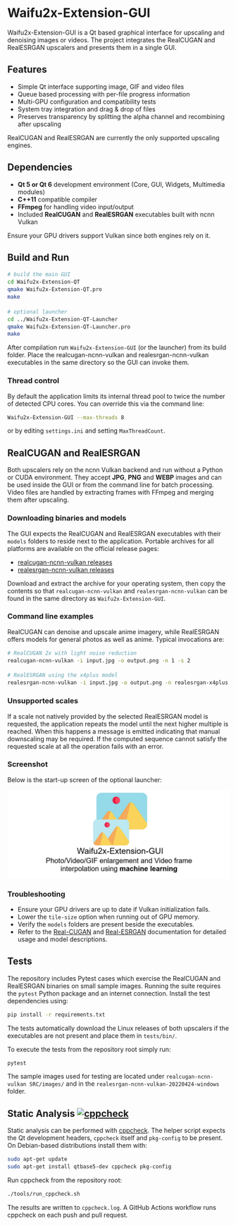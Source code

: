 # Waifu2x-Extension-GUI

Waifu2x-Extension-GUI is a Qt based graphical interface for upscaling and denoising images or
videos. The project integrates the RealCUGAN and RealESRGAN upscalers and presents them in a
single GUI.

## Features

- Simple Qt interface supporting image, GIF and video files
- Queue based processing with per-file progress information
- Multi-GPU configuration and compatibility tests
- System tray integration and drag & drop of files
- Preserves transparency by splitting the alpha channel and recombining after upscaling

RealCUGAN and RealESRGAN are currently the only supported upscaling engines.

## Dependencies

- **Qt 5 or Qt 6** development environment (Core, GUI, Widgets, Multimedia modules)
- **C++11** compatible compiler
- **FFmpeg** for handling video input/output
- Included **RealCUGAN** and **RealESRGAN** executables built with ncnn Vulkan

Ensure your GPU drivers support Vulkan since both engines rely on it.

## Build and Run

```bash
# build the main GUI
cd Waifu2x-Extension-QT
qmake Waifu2x-Extension-QT.pro
make

# optional launcher
cd ../Waifu2x-Extension-QT-Launcher
qmake Waifu2x-Extension-QT-Launcher.pro
make
```

After compilation run `Waifu2x-Extension-GUI` (or the launcher) from its build
folder. Place the realcugan-ncnn-vulkan and realesrgan-ncnn-vulkan executables in
the same directory so the GUI can invoke them.

### Thread control

By default the application limits its internal thread pool to twice the number
of detected CPU cores. You can override this via the command line:

```bash
Waifu2x-Extension-GUI --max-threads 8
```
or by editing `settings.ini` and setting `MaxThreadCount`.

## RealCUGAN and RealESRGAN

Both upscalers rely on the ncnn Vulkan backend and run without a Python or CUDA
environment. They accept **JPG**, **PNG** and **WEBP** images and can be used
inside the GUI or from the command line for batch processing. Video files are
handled by extracting frames with FFmpeg and merging them after upscaling.

### Downloading binaries and models

The GUI expects the RealCUGAN and RealESRGAN executables with their `models`
folders to reside next to the application. Portable archives for all platforms
are available on the official release pages:

- [realcugan-ncnn-vulkan releases](https://github.com/nihui/realcugan-ncnn-vulkan/releases)
- [realesrgan-ncnn-vulkan releases](https://github.com/xinntao/Real-ESRGAN/releases)

Download and extract the archive for your operating system, then copy the
contents so that `realcugan-ncnn-vulkan` and `realesrgan-ncnn-vulkan` can be
found in the same directory as `Waifu2x-Extension-GUI`.

### Command line examples

RealCUGAN can denoise and upscale anime imagery, while RealESRGAN offers models
for general photos as well as anime. Typical invocations are:

```bash
# RealCUGAN 2x with light noise reduction
realcugan-ncnn-vulkan -i input.jpg -o output.png -n 1 -s 2

# RealESRGAN using the x4plus model
realesrgan-ncnn-vulkan -i input.jpg -o output.png -n realesrgan-x4plus -s 4
```

### Unsupported scales

If a scale not natively provided by the selected RealESRGAN model is requested,
the application repeats the model until the next higher multiple is reached.
When this happens a message is emitted indicating that manual downscaling may be
required. If the computed sequence cannot satisfy the requested scale at all the
operation fails with an error.

### Screenshot

Below is the start-up screen of the optional launcher:

![GUI screenshot](Waifu2x-Extension-QT-Launcher/TitleImage.png)

### Troubleshooting

- Ensure your GPU drivers are up to date if Vulkan initialization fails.
- Lower the `tile-size` option when running out of GPU memory.
- Verify the `models` folders are present beside the executables.
- Refer to the [Real-CUGAN](https://github.com/bilibili/ailab/tree/main/Real-CUGAN)
  and [Real-ESRGAN](https://github.com/xinntao/Real-ESRGAN) documentation for
  detailed usage and model descriptions.

## Tests

The repository includes Pytest cases which exercise the RealCUGAN and RealESRGAN
binaries on small sample images. Running the suite requires the `pytest` Python
package and an internet connection. Install the test dependencies using:

```bash
pip install -r requirements.txt
```

The tests automatically download the Linux releases of both upscalers if the executables
are not present and place them in `tests/bin/`.

To execute the tests from the repository root simply run:

```bash
pytest
```

The sample images used for testing are located under
`realcugan-ncnn-vulkan SRC/images/` and in the
`realesrgan-ncnn-vulkan-20220424-windows` folder.

## Static Analysis [![cppcheck](https://github.com/<OWNER>/<REPOSITORY>/actions/workflows/cppcheck.yml/badge.svg)](https://github.com/<OWNER>/<REPOSITORY>/actions/workflows/cppcheck.yml)

Static analysis can be performed with [cppcheck](https://cppcheck.sourceforge.io/). The helper script expects the Qt development headers, `cppcheck` itself and `pkg-config` to be present. On Debian-based distributions install them with:

```bash
sudo apt-get update
sudo apt-get install qtbase5-dev cppcheck pkg-config
```

Run cppcheck from the repository root:

```bash
./tools/run_cppcheck.sh
```

The results are written to `cppcheck.log`. A GitHub Actions workflow runs cppcheck on each push and pull request.
